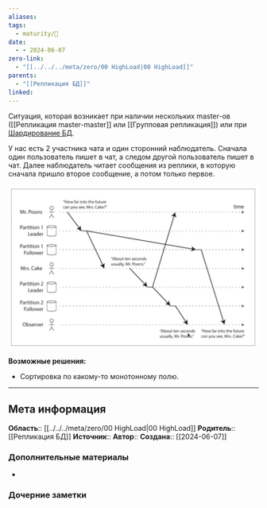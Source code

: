 ```yaml
---
aliases: 
tags:
  - maturity/🌱
date:
  - - 2024-06-07
zero-link:
  - "[[../../../meta/zero/00 HighLoad|00 HighLoad]]"
parents:
  - "[[Репликация БД]]"
linked:
---
```

Ситуация, которая возникает при наличии нескольких master-ов ([[Репликация master-master]] или [[Групповая репликация]]) или при [Шардирование БД](Шардирование%20БД.md). 

У нас есть 2 участника чата и один сторонний наблюдатель. Сначала один пользователь пишет в чат, а следом другой пользователь пишет в чат. Далее наблюдатель читает сообщения из реплики, в которую сначала пришло второе сообщение, а потом только первое.

![](../../../meta/files/images/Pasted%20image%2020240607212223.png)

**Возможные решения:**
- Сортировка по какому-то монотонному полю.
***
## Мета информация
**Область**:: [[../../../meta/zero/00 HighLoad|00 HighLoad]]
**Родитель**:: [[Репликация БД]]
**Источник**:: 
**Автор**:: 
**Создана**:: [[2024-06-07]]
### Дополнительные материалы
- 
### Дочерние заметки
<!-- QueryToSerialize: LIST FROM [[]] WHERE contains(Родитель, this.file.link) or contains(parents, this.file.link) -->

